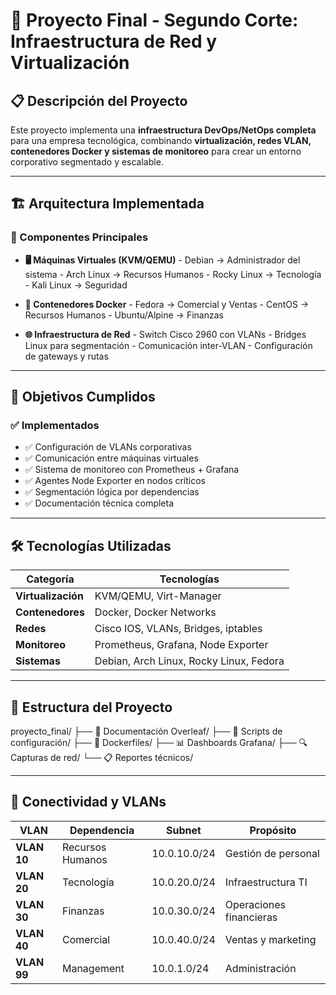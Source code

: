 # 🚀 Proyecto Final - Segundo Corte: Infraestructura de Red y Virtualización

## 📋 Descripción del Proyecto

Este proyecto implementa una **infraestructura DevOps/NetOps completa** para una empresa tecnológica, combinando **virtualización, redes VLAN, contenedores Docker y sistemas de monitoreo** para crear un entorno corporativo segmentado y escalable.

---

## 🏗️ Arquitectura Implementada

### 🔧 Componentes Principales

- **🖥️ Máquinas Virtuales (KVM/QEMU)**
	  - Debian → Administrador del sistema
	    - Arch Linux → Recursos Humanos
		  - Rocky Linux → Tecnología
		    - Kali Linux → Seguridad

- **🐳 Contenedores Docker**
	  - Fedora → Comercial y Ventas
	    - CentOS → Recursos Humanos
		  - Ubuntu/Alpine → Finanzas

- **🌐 Infraestructura de Red**
	  - Switch Cisco 2960 con VLANs
	    - Bridges Linux para segmentación
		  - Comunicación inter-VLAN
		    - Configuración de gateways y rutas

---

## 🎯 Objetivos Cumplidos

### ✅ Implementados
- ✅ Configuración de VLANs corporativas
- ✅ Comunicación entre máquinas virtuales
- ✅ Sistema de monitoreo con Prometheus + Grafana
- ✅ Agentes Node Exporter en nodos críticos
- ✅ Segmentación lógica por dependencias
- ✅ Documentación técnica completa

---

## 🛠️ Tecnologías Utilizadas

| Categoría | Tecnologías |
|-----------|-------------|
| **Virtualización** | KVM/QEMU, Virt-Manager |
| **Contenedores** | Docker, Docker Networks |
| **Redes** | Cisco IOS, VLANs, Bridges, iptables |
| **Monitoreo** | Prometheus, Grafana, Node Exporter |
| **Sistemas** | Debian, Arch Linux, Rocky Linux, Fedora |

---

## 📁 Estructura del Proyecto

proyecto_final/
├── 📄 Documentación Overleaf/
├── 🔧 Scripts de configuración/
├── 🐳 Dockerfiles/
├── 📊 Dashboards Grafana/
├── 🔍 Capturas de red/
└── 📋 Reportes técnicos/

---

## 🔗 Conectividad y VLANs

| VLAN | Dependencia | Subnet | Propósito |
|------|-------------|---------|-----------|
| **VLAN 10** | Recursos Humanos | 10.0.10.0/24 | Gestión de personal |
| **VLAN 20** | Tecnología | 10.0.20.0/24 | Infraestructura TI |
| **VLAN 30** | Finanzas | 10.0.30.0/24 | Operaciones financieras |
| **VLAN 40** | Comercial | 10.0.40.0/24 | Ventas y marketing |
| **VLAN 99** | Management | 10.0.1.0/24 | Administración |
